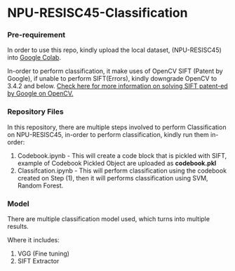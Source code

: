 # NPU-RESISC45-Classification

### Pre-requirement
In order to use this repo, kindly upload the local dataset, (NPU-RESISC45) into [Google Colab](https://colab.research.google.com/).

In-order to perform classification, it make uses of OpenCV SIFT (Patent by Google), if unable to perform SIFT(Errors), kindly downgrade OpenCV to 3.4.2 and below.
[Check here for more information on solving SIFT patent-ed by Google on OpenCV.](https://stackoverflow.com/questions/52305578/sift-cv2-xfeatures2d-sift-create-not-working-even-though-have-contrib-instal)


### Repository Files
In this repository, there are multiple steps involved to perform Classification on NPU-RESISC45, in-order to perform classification, kindly run them in-order:
1. Codebook.ipynb - This will create a code block that is pickled with SIFT, example of Codebook Pickled Object are uploaded as <b>codebook.pkl</b>
2. Classifcation.ipynb - This will perform classification using the codebook created on Step (1), then it will performs classification using SVM, Random Forest.

### Model
There are multiple classification model used, which turns into multiple results.

Where it includes:
1. VGG (Fine tuning)
2. SIFT Extractor 
